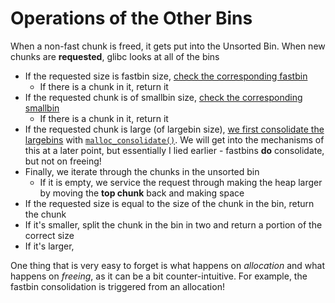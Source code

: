 # Operations of the Other Bins

When a non-fast chunk is freed, it gets put into the Unsorted Bin. When new chunks are **requested**, glibc looks at all of the bins

* If the requested size is fastbin size, [check the corresponding fastbin](https://elixir.bootlin.com/glibc/glibc-2.3.6/source/malloc/malloc.c#L3849)
  * If there is a chunk in it, return it
* If the requested chunk is of smallbin size, [check the corresponding smallbin](https://elixir.bootlin.com/glibc/glibc-2.3.6/source/malloc/malloc.c#L3868)
  * If there is a chunk in it, return it
* If the requested chunk is large (of largebin size), [we first consolidate the largebins](https://elixir.bootlin.com/glibc/glibc-2.3.6/source/malloc/malloc.c#L3897) with [`malloc_consolidate()`](../malloc\_consolidate.md). We will get into the mechanisms of this at a later point, but essentially I lied earlier - fastbins **do** consolidate, but not on freeing!
* Finally, we iterate through the chunks in the unsorted bin
  * If it is empty, we service the request through making the heap larger by moving the **top chunk** back and making space
* If the requested size is equal to the size of the chunk in the bin, return the chunk
* If it's smaller, split the chunk in the bin in two and return a portion of the correct size
* If it's larger,&#x20;

One thing that is very easy to forget is what happens on _allocation_ and what happens on _freeing_, as it can be a bit counter-intuitive. For example, the fastbin consolidation is triggered from an allocation!

